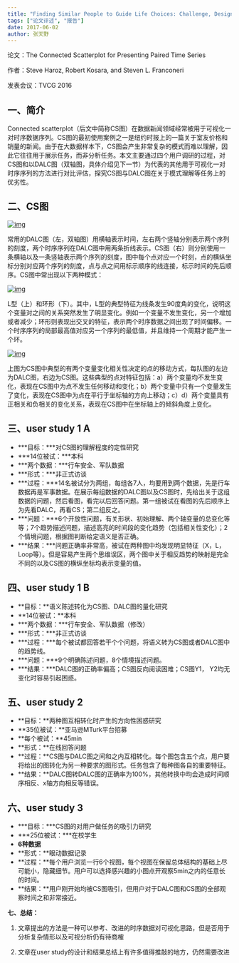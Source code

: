 ```yaml
---
title: "Finding Similar People to Guide Life Choices: Challenge, Design, and Evaluation"
tags: ["论文评述", "报告"]
date: 2017-06-02
author: 张天野
---
```


论文：The Connected Scatterplot for Presenting Paired Time Series

作者：Steve Haroz, Robert Kosara, and Steven L. Franconeri

发表会议：TVCG 2016

## **一、简介**

Connected scatterplot（后文中简称CS图）在数据新闻领域经常被用于可视化一对时序数据序列。CS图的最初使用案例之一是纽约时报上的一篇关于室友价格和销量的新闻。由于在大数据样本下，CS图会产生非常复杂的模式而难以理解，因此它往往用于展示任务，而非分析任务。本文主要通过四个用户调研的过程，对CS图和以DALC图（双轴图，具体介绍见下一节）为代表的其他用于可视化一对时序序列的方法进行对比评估，探究CS图与DALC图在关于模式理解等任务上的优劣性。

 

## **二、CS图**

[![img](http://www.cad.zju.edu.cn/home/vagblog/wp-content/uploads/2017/06/1.png)](http://www.cad.zju.edu.cn/home/vagblog/wp-content/uploads/2017/06/1.png)

 

常用的DALC图（左，双轴图）用横轴表示时间，左右两个竖轴分别表示两个序列的刻度，两个时序序列在DALC图中用两条折线表示。CS图（右）则分别使用一条横轴以及一条竖轴表示两个序列的刻度，图中每个点对应一个时刻，点的横纵坐标分别对应两个序列的刻度，点与点之间用标示顺序的线连接，标示时间的先后顺序。CS图中常出现以下两种模式：

[![img](http://www.cad.zju.edu.cn/home/vagblog/wp-content/uploads/2017/06/2.png)](http://www.cad.zju.edu.cn/home/vagblog/wp-content/uploads/2017/06/2.png)

 

L型（上）和环形（下）。其中，L型的典型特征为线条发生90度角的变化，说明这个变量对之间的关系突然发生了明显变化。例如一个变量不发生变化，另一个增加或者减少；环形则表现出交叉的特征，表示两个时序数据之间出现了时间偏移。一个时序序列的局部最高值对应另一个序列的最低值，并且维持一个周期才能产生一个环。

 

[![img](http://www.cad.zju.edu.cn/home/vagblog/wp-content/uploads/2017/06/3.png)](http://www.cad.zju.edu.cn/home/vagblog/wp-content/uploads/2017/06/3.png)

 

上图为CS图中典型的有两个变量变化相关性决定的点的移动方式，每队图的左边为DALC图，右边为CS图。这些典型的点对特征包括：a）两个变量均不发生变化，表现在CS图中为点不发生任何移动和变化；b）两个变量中只有一个变量发生了变化，表现在CS图中为点在平行于坐标轴的方向上移动；c）d）两个变量具有正相关和负相关的变化关系，表现在CS图中在坐标轴上的倾斜角度上变化。

 

## **三、user study 1 A**

- ***目标：***对CS图的理解程度的定性研究
- ***14位被试：***本科
- ***两个数据：***行车安全、军队数据
- ***形式：***非正式访谈
- ***过程：***14名被试分为两组，每组各7人，均要用到两个数据，先是行车数据再是军事数据。在展示每组数据的DALC图以及CS图时，先给出关于这组数据的问题，然后看图，看完以后回答问题。第一组被试在看图的先后顺序上为先看DALC，再看CS；第二组反之。
- ***问题：***6个开放性问题，有关形状、初始理解、两个轴变量的总变化等等；7个趋势描述问题，描述高亮的时间段的变化趋势（包括相关性变化）；2个情境问题，根据图判断给定语义是否正确。
- ***结果：***问题正确率非常高，被试在两种图中均发现明显特征（X，L，Loop等）。但是容易产生两个思维误区，两个图中关于相反趋势的映射是完全不同的以及CS图的横纵坐标均表示变量的值。



## **四、user study 1 B**

- **目标：**语义陈述转化为CS图、DALC图的量化研究
- **14位被试：**本科
- ***两个数据：***行车安全、军队数据（修改）
- ***形式：***非正式访谈
- ***过程：***每个被试都回答若干个个问题，将语义转为CS图或者DALC图中的趋势线。
- ***问题：***9个明确陈述问题，8个情境描述问题。
- ***结果：***DALC图的正确率偏高；CS图反向阅读困难；CS图Y1， Y2均无变化时容易引起困惑。



## **五、user study 2**

- **目标：**两种图互相转化时产生的方向性困惑研究
- **35位被试：**亚马逊MTurk平台招募
- **每个被试：**45min
- **形式：**在线回答问题
- **过程：**CS图与DALC图之间和之内互相转化。每个图包含五个点，用户要将给出的图转化为另一种要求的图形式。任务包含了每种图各自的重要特征。
- **结果：**DALC图转DALC图的正确率为100%，其他转换中均会造成时间顺序相反、x轴方向相反等错误。



## **六、user study 3**

- ***目标：***CS图的对用户做任务的吸引力研究
- ***25位被试：***在校学生
- **6种数据**
- **形式：**眼动数据记录
- **过程：**每个用户浏览一行6个视图，每个视图在保留总体结构的基础上尽可能小，隐藏细节。用户可以选择感兴趣的小图点开观察5min之内的任意长的时间。
- **结果：**用户刚开始均被CS图吸引，但用户对于DALC图和CS图的全部观察时间之和非常接近。

**七、总结：**

1. 文章提出的方法是一种可以参考、改进的时序数据对可视化思路，但是否用于分析复杂情形以及可视分析仍有待商榷

2. 文章在user study的设计和结果总结上有许多值得推敲的地方，仍然需要改进